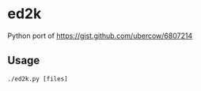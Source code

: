 ed2k
====

Python port of https://gist.github.com/ubercow/6807214

Usage
-----

```
./ed2k.py [files]
```
